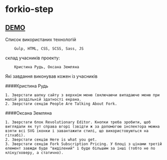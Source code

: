 # forkio-step
## [DEMO](https://kristinarud.github.io/forkio-demo-html/)
Список використаних технологій
````
    Gulp, HTML, CSS, SCSS, Sass, JS
````

склад учасників проекту:
````
    Кристина Рудь, Оксана Земляна
````

Які завдання виконував кожен із учасників

####Кристина Рудь
````
1. Зверстати шапку сайту з верхнім меню (включаючи випадаюче меню при малій роздільній здатності екрана.
2. Зверстати секцію People Are Talking About Fork. 
````

####Оксана Земляна
````
1. Зверстати блок Revolutionary Editor. Кнопки треба зробити, щоб виглядали як тут справа вгорі (звідти ж за допомогою інспектора можна взяти всі SVG іконки і завантажити стилі, що використовуються на гітхабі).
2. Зверстати секцію Here is what you get.
3. Зверстати секцію Fork Subscription Pricing. У блоці з цінами третій елемент завжди буде "виділений" і буде більшим за інші (тобто не по кліку/ховеру, а статично).
````